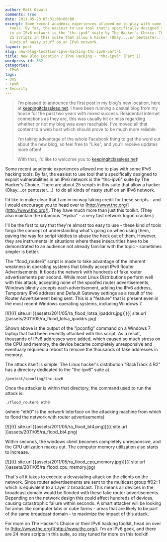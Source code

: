 ```yaml
---
author: Matt Oswalt
comments: true
date: 2011-05-23 05:31:06+00:00
excerpt: Some recent academic experiences allowed me to play with some IPv6 hacking
  tools. By far, the easiest to use tool that's specifically designed to exploit vulnerabilities
  in an IPv6 network is the "thc-ipv6" suite by The Hacker's Choice. There are about
  25 scripts in this suite that allow a hacker (Okay....or pentester....)  to do all
  kinds of nasty stuff on an IPv6 network.
layout: post
slug: new-blog-location-ipv6-hacking-thc-ipv6-part-1
title: New Blog Location / IPv6 Hacking - "thc-ipv6" [Part 1]
wordpress_id: 332
categories:
- IPv6
tags:
- DoS
- ipv6
- Security
---
```


> I'm pleased to announce the first post in my blog's new location, here at [keepingitclassless.net](http://keepingitclassless.net). I have been running a casual blog from my house for the past two years with mixed success. Residential internet connections as they are, this was usually hit or miss regarding whether or not my blog was even reachable. I've moved all that content to a web host which should prove to be much more reliable.
> 
> I'm taking advantage of the whole Facebook thing to get the word out about the new blog, so feel free to "Like", and you'll receive updates more often!
> 
> With that, I'd like to welcome you to [keepingitclassless.net](http://keepingitclassless.net)!

Some recent academic experiences allowed me to play with some IPv6 hacking tools. By far, the easiest to use tool that's specifically designed to exploit vulnerabilities in an IPv6 network is the "thc-ipv6" suite by The Hacker's Choice. There are about 25 scripts in this suite that allow a hacker (Okay....or pentester....)  to do all kinds of nasty stuff on an IPv6 network.

I'd like to make clear that I am in no way taking credit for these scripts - and I would encourage you to head over to [http://www.thc.org/](http://www.thc.org/). They have much more than just this toolkit. (They also maintain the infamous "Hydra" - a very fast network logon cracker.)

I'll be the first to say that they're almost too easy to use - these kind of tools forgo the concept of understanding what's going on when using them, paving the way for script kiddies to abuse the heck out of them. However, they are instrumental in situations where these insecurities have to be demonstrated to an audience not already familiar with the topic - sometimes simpler is better.

The "flood_router6" script is made to take advantage of the inherent weakness in operating systems that blindly accept IPv6 Router Advertisements. It floods the network with hundreds of fake router advertisements per second. While most Linux Distributions perform well with this attack, accepting none of the spoofed router advertisements, Windows blindly accepts each advertisement, adding the IPv6 address, Temporary IPv6 address and Default Gateway settings as a result of the Router Advertisement being sent. This is a "feature" that is present even in the most recent Windows operating systems, including Windows 7.

[![]({{ site.url }}assets/2011/05/ra_flood_lotsa_ipaddrs.jpg)]({{ site.url }}assets/2011/05/ra_flood_lotsa_ipaddrs.jpg)

Shown above is the output of the "ipconfig" command on a Windows 7 laptop that had been recently attacked with this script. As a result, thousands of IPv6 addresses were added, which caused so much stress on the CPU and memory, the device became completely unresponsive and eventually required a reboot to remove the thousands of fake addresses in memory.

The attack itself is simple. The Linux hacker's distribution "BackTrack 4 R2" has a directory dedicated to the "thc-ipv6" suite at

    /pentest/spoofing/thc-ipv6

Once the attacker is within that directory, the command used to run the attack is:

    ./flood_router6 eth0

(where "eth0" is the network interface on the attacking machine from which to flood the network with router advertisements)

[![]({{ site.url }}assets/2011/05/ra_flood_bt4.png)]({{ site.url }}assets/2011/05/ra_flood_bt4.png)

Within seconds, the windows client becomes completely unresponsive, and the CPU utilization maxes out. The computer memory utilization also starts to increase.

[![]({{ site.url }}assets/2011/05/ra_flood_cpu_memory.jpg)]({{ site.url }}assets/2011/05/ra_flood_cpu_memory.jpg)

That's all it takes to execute a devastating attack on the clients on the network. Since router advertisements are sent to the multicast group ff02::1 which is equivalent to a Layer 2 broadcast. This means all devices in the broadcast domain would be flooded with these fake router advertisements. Depending on the network design this could affect hundreds of devices, causing catastrophic failure within seconds. A smart attacker will be looking for areas like computer labs or cube farms - areas that are likely to be part of the same broadcast domain - to maximize the impact of this attack.

For more on The Hacker's Choice or their IPv6 hacking toolkit, head on over to [http://www.thc.org/](http://www.thc.org/). I'm an IPv6 geek, and there are 24 more scripts in this suite, so stay tuned for more on this toolkit!
